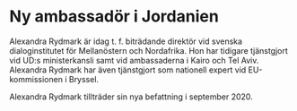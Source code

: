 # Ny ambassadör i Jordanien

Alexandra Rydmark är idag t. f. biträdande direktör vid svenska dialoginstitutet för Mellanöstern och Nordafrika. Hon har tidigare tjänstgjort vid UD:s ministerkansli samt vid ambassaderna i Kairo och Tel Aviv. Alexandra Rydmark har även tjänstgjort som nationell expert vid EU-kommissionen i Bryssel.

Alexandra Rydmark tillträder sin nya befattning i september 2020.
